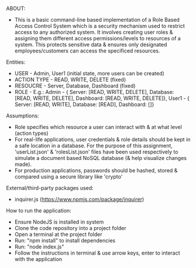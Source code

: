 ABOUT:
* This is a basic command-line based implementation of a Role Based Access Control System which is a security mechanism used to restrict access to any authorized system. It involves creating user roles & assigning them different access permissions/levels to resources of a system. This protects sensitive data & ensures only designated employees/customers can access the specificed resources.

Entities:
* USER         - Admin, User1 (initial state, more users can be created)
* ACTION TYPE  - READ, WRITE, DELETE (fixed)
* RESOUCRE     - Server, Database, Dashboard (fixed)
* ROLE         - E.g.: Admin - { Server: [READ, WRITE, DELETE], Database: [READ, WRITE, DELETE], Dashboard: [READ, WRITE, DELETE]}, User1 - { Server: [READ, WRITE], Database: [READ], Dashboard: []}

Assumptions:
* Role specifies which resource a user can interact with & at what level (action types)
* For real-life applications, user credentials & role details should be kept in a safe location in a database. For the purpose of this assignment, 'userList.json' & 'rolesList.json' files have been used respectively to simulate a document based NoSQL database (& help visualize changes made).
* For production applications, passwords should be hashed, stored & compared using a secure library like 'crypto'

External/third-party packages used: 
* inquirer.js (https://www.npmjs.com/package/inquirer)

How to run the application:
* Ensure NodeJS is installed in system
* Clone the code repository into a project folder
* Open a terminal at the project folder
* Run: "npm install" to install dependencies
* Run: "node index.js" 
* Follow the instructions in terminal & use arrow keys, enter to interact with the application

